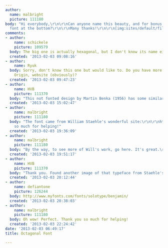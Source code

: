 ```yaml
---
author:
  name: malbright
  picture: 111180
body: "Hi everybody,\r\n\r\nCan anyone name this beauty, and for bonus points, the
  font at the bottom?\r\n\r\nMany thanks!\r\n\r\n[img:sites/default/files/old-images/octagonalfont_5215.jpg]"
comments:
- author:
    name: schickele
    picture: 109579
  body: The big one is actually hexagonal, but I don't know its name either.
  created: '2013-02-03 09:08:16'
- author:
    name: Ryuk
  body: Sorry, don't know this one but would like to. Do you have more information?
    Origin, website (obviously)?
  created: '2013-02-03 09:47:23'
- author:
    name: HVB
    picture: 111370
  body: "This not fonted design by Martin Benka (1956) has some similarities ..\r\nhttp://luc.devroye.org/fonts-62820.html"
  created: '2013-02-03 15:02:47'
- author:
    name: malbright
    picture: 111180
  body: "The font came from William Staehle's wonderful site:\r\n\r\nhttp://silhouettemasterpiecetheater.com/silent-night/\r\n\r\nThanks
    so much for helping!"
  created: '2013-02-03 19:36:09'
- author:
    name: malbright
    picture: 111180
  body: "By the way, to see more of Will's work, go here. It's great.\r\n\r\nhttp://willco.co"
  created: '2013-02-03 19:51:17'
- author:
    name: HVB
    picture: 111370
  body: "Thank you. Found another image of that typeface from Staehle's site.\r\nhttp://silhouettemasterpiecetheater.com/wp-content/uploads/2013/01/upsell_a_holidaycard.png"
  created: '2013-02-03 20:12:44'
- author:
    name: defiantone
    picture: 126244
  body: http://www.myfonts.com/fonts/solotype/benjamin/
  created: '2013-02-03 20:38:03'
- author:
    name: malbright
    picture: 111180
  body: Oh wow! Perfect. Thank you so much for helping!
  created: '2013-02-03 22:24:42'
date: '2013-02-03 06:49:17'
title: Octagonal Font

---
```

